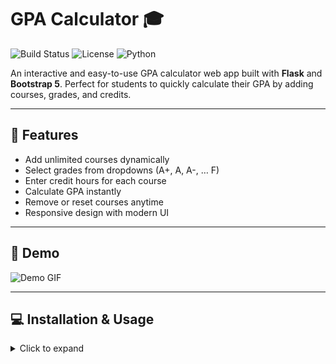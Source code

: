 # GPA Calculator 🎓

![Build Status](https://img.shields.io/badge/build-passing-brightgreen) ![License](https://img.shields.io/badge/license-MIT-blue) ![Python](https://img.shields.io/badge/python-3.10+-blue)

An interactive and easy-to-use GPA calculator web app built with **Flask** and **Bootstrap 5**. Perfect for students to quickly calculate their GPA by adding courses, grades, and credits.

---

## 🚀 Features

- Add unlimited courses dynamically  
- Select grades from dropdowns (A+, A, A-, … F)  
- Enter credit hours for each course  
- Calculate GPA instantly  
- Remove or reset courses anytime  
- Responsive design with modern UI  

---

## 📸 Demo

![Demo GIF](./demp.gif)  


---

## 💻 Installation & Usage

<details>
<summary>Click to expand</summary>

1. Clone the repo:
   ```bash
   git clone git@github.com:ilyazio35/gpa-calculator.git
   cd gpa-calculator

🛠️ Technologies Used
	•	Python 3.10+
	•	Flask
	•	HTML5 & CSS3
	•	Bootstrap 5
	•	JavaScript

⸻

🤝 Contributing

Contributions are welcome! Please open an issue or submit a pull request for any improvements.

⸻

📄 License

This project is licensed under the MIT License. See the LICENSE file for details.

⸻

Made with ❤️ by ilyazio35
